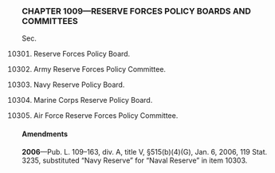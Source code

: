 ### **CHAPTER 1009—RESERVE FORCES POLICY BOARDS AND COMMITTEES** ###

Sec.

10301. Reserve Forces Policy Board.

10302. Army Reserve Forces Policy Committee.

10303. Navy Reserve Policy Board.

10304. Marine Corps Reserve Policy Board.

10305. Air Force Reserve Forces Policy Committee.

#### Amendments ####

**2006**—Pub. L. 109–163, div. A, title V, §515(b)(4)(G), Jan. 6, 2006, 119 Stat. 3235, substituted “Navy Reserve” for “Naval Reserve” in item 10303.